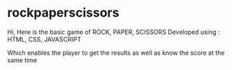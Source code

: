 # rockpaperscissors

Hi,
Here is the basic game of ROCK, PAPER, SCISSORS Developed using : HTML, CSS, JAVASCRIPT

Which enables the player to get the results as well as know the score at the same time

